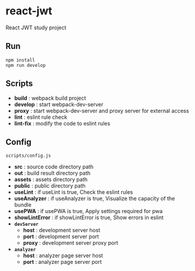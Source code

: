 # react-jwt
React JWT study project

## Run

```
npm install
npm run develop
```

## Scripts

* **build** : webpack build project
* **develop** : start webpack-dev-server
* **proxy** : start webpack-dev-server and proxy server for external access
* **lint** : eslint rule check
* **lint-fix** : modify the code to eslint rules

## Config

`scripts/config.js`

* **src** : source code directory path
* **out** : build result directory path
* **assets** : assets directory path
* **public** : public directory path
* **useLint** : if useLint is true, Check the eslint rules
* **useAnalyzer** : if useAnalyzer is true, Visualize the capacity of the bundle
* **usePWA** : if usePWA is true, Apply settings required for pwa
* **showLintError** : if showLintError is true, Show errors in eslint
* **`devServer`**
  * **host** : development server host
  * **port** : development server port
  * **proxy** : development server proxy port
* **`analyzer`**
  * **host** : analyzer page server host
  * **port** : analyzer page server port